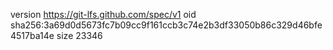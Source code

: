 version https://git-lfs.github.com/spec/v1
oid sha256:3a69d0d5673fc7b09cc9f161ccb3c74e2b3df33050b86c329d46bfe4517ba14e
size 23346
